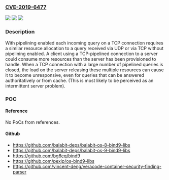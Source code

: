 ### [CVE-2019-6477](https://cve.mitre.org/cgi-bin/cvename.cgi?name=CVE-2019-6477)
![](https://img.shields.io/static/v1?label=Product&message=BIND9&color=blue)
![](https://img.shields.io/static/v1?label=Version&message=n%2Fa&color=blue)
![](https://img.shields.io/static/v1?label=Vulnerability&message=By%20design%2C%20BIND%20is%20intended%20to%20limit%20the%20number%20of%20TCP%20clients%20that%20can%20be%20connected%20at%20any%20given%20time.%20The%20update%20to%20this%20functionality%20introduced%20by%20CVE-2018-5743%20changed%20how%20BIND%20calculates%20the%20number%20of%20concurrent%20TCP%20clients%20from%20counting%20the%20outstanding%20TCP%20queries%20to%20counting%20the%20TCP%20client%20connections.%20On%20a%20server%20with%20TCP-pipelining%20capability%2C%20it%20is%20possible%20for%20one%20TCP%20client%20to%20send%20a%20large%20number%20of%20DNS%20requests%20over%20a%20single%20connection.%20Each%20outstanding%20query%20will%20be%20handled%20internally%20as%20an%20independent%20client%20request%2C%20thus%20bypassing%20the%20new%20TCP%20clients%20limit.%20%209.11.6-P1%20-%3E%209.11.12%2C%209.12.4-P1%20-%3E%209.12.4-P2%2C%209.14.1%20-%3E%209.14.7%2C%20and%20versions%209.11.5-S6%20-%3E%209.11.12-S1%20of%20BIND%209%20Supported%20Preview%20Edition.%20Versions%209.15.0%20-%3E%209.15.5%20of%20the%20BIND%209.15%20development%20branch%20are%20also%20affected.&color=brighgreen)

### Description

With pipelining enabled each incoming query on a TCP connection requires a similar resource allocation to a query received via UDP or via TCP without pipelining enabled. A client using a TCP-pipelined connection to a server could consume more resources than the server has been provisioned to handle. When a TCP connection with a large number of pipelined queries is closed, the load on the server releasing these multiple resources can cause it to become unresponsive, even for queries that can be answered authoritatively or from cache. (This is most likely to be perceived as an intermittent server problem).

### POC

#### Reference
No PoCs from references.

#### Github
- https://github.com/balabit-deps/balabit-os-8-bind9-libs
- https://github.com/balabit-deps/balabit-os-9-bind9-libs
- https://github.com/bg6cq/bind9
- https://github.com/pexip/os-bind9-libs
- https://github.com/vincent-deng/veracode-container-security-finding-parser

